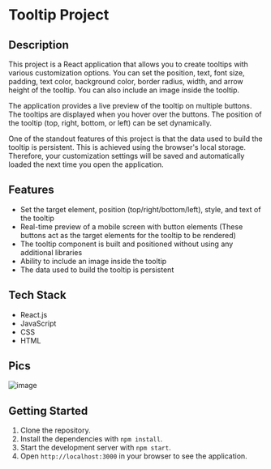 # Tooltip Project

## Description

This project is a React application that allows you to create tooltips with various customization options. You can set the position, text, font size, padding, text color, background color, border radius, width, and arrow height of the tooltip. You can also include an image inside the tooltip.

The application provides a live preview of the tooltip on multiple buttons. The tooltips are displayed when you hover over the buttons. The position of the tooltip (top, right, bottom, or left) can be set dynamically.

One of the standout features of this project is that the data used to build the tooltip is persistent. This is achieved using the browser's local storage. Therefore, your customization settings will be saved and automatically loaded the next time you open the application.

## Features

- Set the target element, position (top/right/bottom/left), style, and text of the tooltip
- Real-time preview of a mobile screen with button elements (These buttons act as the target elements for the tooltip to be rendered)
- The tooltip component is built and positioned without using any additional libraries
- Ability to include an image inside the tooltip
- The data used to build the tooltip is persistent

## Tech Stack

- React.js
- JavaScript
- CSS
- HTML

## Pics
![image](https://github.com/Onyx2406/Tooltip/assets/32770175/77423fb1-795d-46b2-9d34-0f9bcd8fbafa)

## Getting Started

1. Clone the repository.
2. Install the dependencies with `npm install`.
3. Start the development server with `npm start`.
4. Open `http://localhost:3000` in your browser to see the application.
